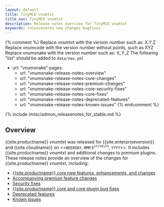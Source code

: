 ```yaml
---
layout: default
title: TinyMCE vnumtxt
title_nav: TinyMCE vnumtxt
description: Release notes overview for TinyMCE vnumtxt
keywords: releasenotes new changes bugfixes
---
```

{% comment %}
Replace vnumtxt with the version number such as: X.Y.Z
Replace vnumcode with the version number without points, such as XYZ
Replace vnumsnake with the version number such as: X_Y_Z
The following "list" should be added to `data/nav.yml`
- url: "vnumsnake"
  pages:
  - url: "vnumsnake-release-notes-overview"
  - url: "vnumsnake-release-notes-core-changes"
  - url: "vnumsnake-release-notes-premium-changes"
  - url: "vnumsnake-release-notes-core-security-fixes"
  - url: "vnumsnake-release-notes-core-fixes"
  - url: "vnumsnake-release-notes-deprecated-features"
  - url: "vnumsnake-release-notes-known-issues"
{% endcomment %}

{% include /misc/admon_releasenotes_for_stable.md %}

## Overview

{{site.productname}} vnumtxt was released for {{site.enterpriseversion}} and {{site.cloudname}} on <<`WEEKDAY`, `MMM` `D`<sup>`st|nd|th`</sup>, `YYYY`>>. It includes {{site.productname}} vnumtxt and additional changes to premium plugins. These release notes provide an overview of the changes for {{site.productname}} vnumtxt, including:

- [{{site.productname}} core new features, enhancements, and changes]({{site.baseurl}}/release-information/release-notes/vnumsnake/vnumsnake-release-notes-core-changes/)
- [Accompanying premium feature changes]({{site.baseurl}}/release-information/release-notes/vnumsnake/vnumsnake-release-notes-premium-changes/)
- [Security fixes]({{site.baseurl}}/release-information/release-notes/vnumsnake/vnumsnake-release-notes-core-security-fixes/)
- [{{site.productname}} core and core plugin bug fixes]({{site.baseurl}}/release-information/release-notes/vnumsnake/vnumsnake-release-notes-core-fixes/)
- [Deprecated features]({{site.baseurl}}/release-information/release-notes/vnumsnake/vnumsnake-release-notes-deprecated-features/)
- [Known issues]({{site.baseurl}}/release-information/release-notes/vnumsnake/vnumsnake-release-notes-known-issues/)
